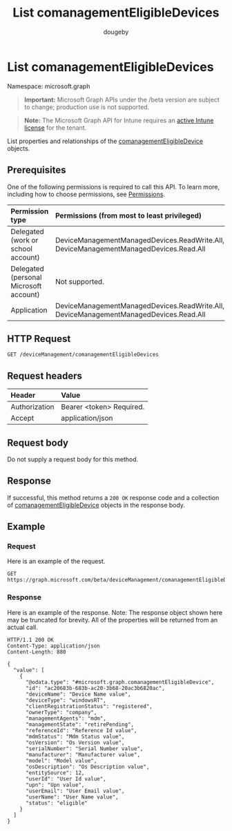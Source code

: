 ﻿---
title: "List comanagementEligibleDevices"
description: "List properties and relationships of the comanagementEligibleDevice objects."
author: "dougeby"
localization_priority: Normal
ms.prod: "intune"
doc_type: apiPageType
---

# List comanagementEligibleDevices

Namespace: microsoft.graph

> **Important:** Microsoft Graph APIs under the /beta version are subject to change; production use is not supported.

> **Note:** The Microsoft Graph API for Intune requires an [active Intune license](https://go.microsoft.com/fwlink/?linkid=839381) for the tenant.

List properties and relationships of the [comanagementEligibleDevice](../resources/intune-devices-comanagementeligibledevice.md) objects.

## Prerequisites

One of the following permissions is required to call this API. To learn more, including how to choose permissions, see [Permissions](/graph/permissions-reference).

| Permission type                        | Permissions (from most to least privileged)                                           |
| :------------------------------------- | :------------------------------------------------------------------------------------ |
| Delegated (work or school account)     | DeviceManagementManagedDevices.ReadWrite.All, DeviceManagementManagedDevices.Read.All |
| Delegated (personal Microsoft account) | Not supported.                                                                        |
| Application                            | DeviceManagementManagedDevices.ReadWrite.All, DeviceManagementManagedDevices.Read.All |

## HTTP Request

<!-- {
  "blockType": "ignored"
}
-->

```http
GET /deviceManagement/comanagementEligibleDevices
```

## Request headers

| Header        | Value                          |
| :------------ | :----------------------------- |
| Authorization | Bearer &lt;token&gt; Required. |
| Accept        | application/json               |

## Request body

Do not supply a request body for this method.

## Response

If successful, this method returns a `200 OK` response code and a collection of [comanagementEligibleDevice](../resources/intune-devices-comanagementeligibledevice.md) objects in the response body.

## Example

### Request

Here is an example of the request.

```http
GET https://graph.microsoft.com/beta/deviceManagement/comanagementEligibleDevices
```

### Response

Here is an example of the response. Note: The response object shown here may be truncated for brevity. All of the properties will be returned from an actual call.

```http
HTTP/1.1 200 OK
Content-Type: application/json
Content-Length: 880

{
  "value": [
    {
      "@odata.type": "#microsoft.graph.comanagementEligibleDevice",
      "id": "ac20683b-683b-ac20-3b68-20ac3b6820ac",
      "deviceName": "Device Name value",
      "deviceType": "windowsRT",
      "clientRegistrationStatus": "registered",
      "ownerType": "company",
      "managementAgents": "mdm",
      "managementState": "retirePending",
      "referenceId": "Reference Id value",
      "mdmStatus": "Mdm Status value",
      "osVersion": "Os Version value",
      "serialNumber": "Serial Number value",
      "manufacturer": "Manufacturer value",
      "model": "Model value",
      "osDescription": "Os Description value",
      "entitySource": 12,
      "userId": "User Id value",
      "upn": "Upn value",
      "userEmail": "User Email value",
      "userName": "User Name value",
      "status": "eligible"
    }
  ]
}
```
